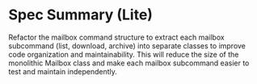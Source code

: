 # Spec Summary (Lite)

Refactor the mailbox command structure to extract each mailbox subcommand (list, download, archive) into separate classes to improve code organization and maintainability. This will reduce the size of the monolithic Mailbox class and make each mailbox subcommand easier to test and maintain independently.